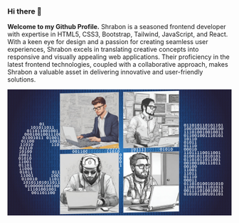 ### Hi there 👋

<p><strong>Welcome to my Github Profile.</strong> Shrabon is a seasoned frontend developer with expertise in HTML5, CSS3, Bootstrap, Tailwind, JavaScript, and React. With a keen eye for design and a passion for creating seamless user experiences, Shrabon excels in translating creative concepts into responsive and visually appealing web applications. Their proficiency in the latest frontend technologies, coupled with a collaborative approach, makes Shrabon a valuable asset in delivering innovative and user-friendly solutions.</p>
<img src="./Assets/Images/programmer.png" alt="Typing" style="width:60%, height:300px">